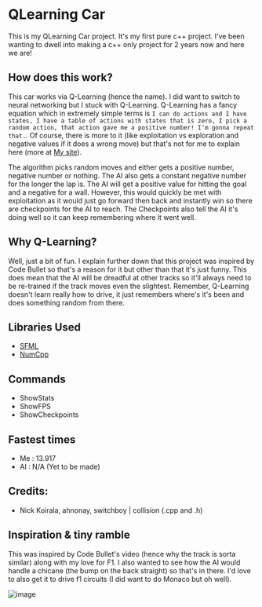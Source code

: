 # QLearning Car

This is my QLearning Car project. It's my first pure c++ project. I've been wanting to dwell into making a c++ only project for 2 years now and here we are!

## How does this work?

This car works via Q-Learning (hence the name). I did want to switch to neural networking but I stuck with Q-Learning. Q-Learning has a fancy equation which in extremely simple terms is `I can do actions and I have states, I have a table of actions with states that is zero, I pick a random action, that action gave me a positive number! I'm gonna repeat that.`. Of course, there is more to it (like exploitation vs exploration and negative values if it does a wrong move) but that's not for me to explain here (more at [My site](https://jaskowicz.xyz)).

The algorithm picks random moves and either gets a positive number, negative number or nothing. The AI also gets a constant negative number for the longer the lap is. The AI will get a positive value for hitting the goal and a negative for a wall. However, this would quickly be met with exploitation as it would just go forward then back and instantly win so there are checkpoints for the AI to reach. The Checkpoints also tell the AI it's doing well so it can keep remembering where it went well.

## Why Q-Learning?

Well, just a bit of fun. I explain further down that this project was inspired by Code Bullet so that's a reason for it but other than that it's just funny. This does mean that the AI will be dreadful at other tracks so it'll always need to be re-trained if the track moves even the slightest. Remember, Q-Learning doesn't learn really how to drive, it just remembers where's it's been and does something random from there.

## Libraries Used

- [SFML](https://www.sfml-dev.org/index.php)
- [NumCpp](https://github.com/dpilger26/NumCpp)

## Commands

- ShowStats
- ShowFPS
- ShowCheckpoints

## Fastest times

- Me : 13.917
- AI : N/A (Yet to be made)

## Credits:

- Nick Koirala, ahnonay, switchboy | collision (.cpp and .h)

## Inspiration & tiny ramble

This was inspired by Code Bullet's video (hence why the track is sorta similar) along with my love for F1. I also wanted to see how the AI would handle a chicane (the bump on the back straight) so that's in there. I'd love to also get it to drive f1 circuits (I did want to do Monaco but oh well).

![image](https://user-images.githubusercontent.com/46899449/193789791-0c15480c-3ad1-42bf-b217-eeaa2bf41136.png)
